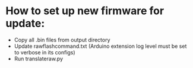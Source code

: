 # How to set up new firmware for update:
 - Copy all .bin files from output directory
 - Update rawflashcommand.txt (Arduino extension log level must be set to verbose in its configs)
 - Run translateraw.py
